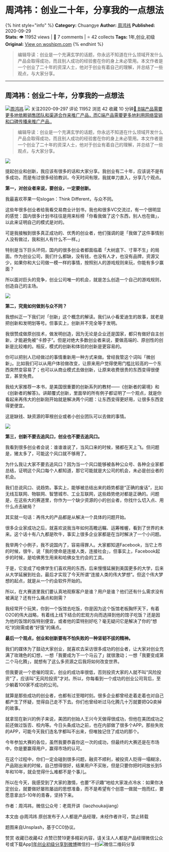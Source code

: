 # 周鸿祎：创业二十年，分享我的一点想法
{% hint style="info" %}
**Category:** Chuangye
**Author:** [周鸿祎](https://www.woshipm.com/u/49840)
**Published:** 2020-09-29  
**Stats:** 👁️ 11952 views | 💬 7 comments | ⭐ 42 collects
**Tags:** 1年,创业,初级
**Original:** [View on woshipm.com](https://www.woshipm.com/chuangye/4203896.html)
{% endhint %}
> 编辑导读：创业是一个充满玄学的话题，你永远不知道在什么领域开发什么产品会取得成功，而且别人成功的经验套在你的身上未必管用。本文作者是一个创业了二十年的资深人士，他对于创业有着自己的理解，并总结了一些观点，与大家分享。

---

## 周鸿祎：创业二十年，分享我的一点想法

[![](https://image.woshipm.com/wp-files/2015/09/QQ20150910124007.jpg!/both/72x72)](https://www.woshipm.com/u/49840)[周鸿祎](https://www.woshipm.com/u/49840) ![](https://static.woshipm.com/tag/1123_1@2x.png) 关注2020-09-297 评论 11952 浏览 42 收藏 10 分钟[🔗 B端产品需要更多地依赖销售团队和渠道合作来推广产品，而C端产品需要更多地利用网络营销和口碑传播来推广产品..](https://ke.qidianla.com/courses/bcpm)

> 编辑导读：创业是一个充满玄学的话题，你永远不知道在什么领域开发什么产品会取得成功，而且别人成功的经验套在你的身上未必管用。本文作者是一个创业了二十年的资深人士，他对于创业有着自己的理解，并总结了一些观点，与大家分享。

![](https://image.woshipm.com/wp-files/2020/09/6fEg1GS9jNh68Ql5i0PL.jpg)

提起创业和创新，我应该有很多的话和大家分享。我创业有二十年，应该说不是有多成功，而是有过很多经验教训，今天时间有限，我就单刀直入，分享几个观点。

**第一，对创业者来说，要创业，一定要创新。**

我最喜欢苹果一句slogan：Think Different，与众不同。

这些年很多创业者给我看交易商业计划书，我也和很多VC交流过，有一个很明显的感觉：国内很多计划书往往是用来标榜「你看我做了这个东西，别人也在做」，以此来证明自己的模式是对的。

可是我接触到很多真正成功的、优秀的创业者，他们强调的是「我做了这件事情别人没有做过，我和别人有什么不一样。」

特别是当下巨头环伺，国内的很多创业者都面临着「大树底下、寸草不生」的局面。作为创业公司，我们什么都缺，没有钱，也没有人才，也没有品牌，资源又少，如果你和大公司做一模一样的事情，按照别人的游戏规则来玩，你能有多少赢面？

所以面对巨头的竞争，创业公司唯一的机会，就是怎么创造一个自己的游戏规则，创造自己的主场。

![](https://image.woshipm.com/wp-files/2020/09/WyxPQaxfE7eOMGE8h0ZE.jpeg)

**第二，究竟如何做到与众不同？**

我想纠正一下我们对「创新」这个概念的解读。我们从小看爱迪生的故事，就老是把创新和发明划等号。但事实上，创新并不完全等于发明。

我很赞成做原创技术，做发明创造，因为无论是企业还是国家，都只有做好自主创新，才能避免被“卡脖子”。但是对绝大多数创业者来说，要做高端的、原创性的创新是比较难的。相反，模式的创新和体验的创新是更容易的。

你可以把别人已经做过的事情重新用一种方式来做。曾经我管这个词叫「微创新」。比如我们可以从用户体验做改变，让原来用户觉得使用门槛比较高的一个东西突然变容易了；也可以从商业模式去做创新，让原来收费很贵的东西变得很便宜，甚至免费。

我给大家推荐一本书，是美国很重要的创新系列的教材——《创新者的窘境》和《创新者的解答》。讲颠覆式创新，里面举的所有例子都证明了一个观点，就是你看起来再伟大的创新刚开始就是解决两个问题：让东西变得更好用，让很多东西变得更便宜。

这是缺钱、缺资源的草根创业或者小创业团队可以去做的事情。

![](https://image.woshipm.com/wp-files/2020/09/TnIOaxW5tiYncNHV686J.jpeg)

**第三，创新不要去追风口，创业也不要去追风口。**

我看到很多创业者会说：谁谁谁说了，当风口来的时候，猪都在天上飞。但问题是，猪太多了，可能这个风口就不够用了。

为什么我让大家不要去追风口？因为当一个风口能够被各种公众号、各种企业家都总结，证明这个风口每个人都知道，那它可能就是大公司的机会，未必是创业者的机会。

我们总说风口、说趋势。事实上，能够被总结出来的趋势都是“正确的废话”，比如无线互联网、物联网、智慧城市、工业互联网，这些趋势绝对都是正确的。问题是，在这些大的赛道里，你作为一个缺少资源的小的创业者，你找什么切入点、用什么点去破局？

其实就一句话：再伟大的产品都是从解决一个具体的问题开始。

很多企业家成功之后，就喜欢说我当年如何高瞻远瞩、运筹帷幄，看到了世界的未来。这个话十有八九都是吹牛，事实上很多企业家都是在当时解决了一个小问题。

我举两个小例子，我不说国内了，容易得罪人。大家都知道Facebook，当它上市的时候，很牛，说「我的使命是连接人类，连接社会」，但事实上，Facebook起步的时候，是哈佛男生用来和哈佛女生约会的工具。

于是，它变成了哈佛学生们喜欢用的东西，后来慢慢延展到美国更多的大学，后来从大学延展到社会。最后才实现了今天所谓“连接人类的伟大梦想”。但这个伟大梦想的起点，就是从一个约会软件开始的。

所以，在大赛道里我们要认真地观察客户是谁？用户是谁？他们还有什么需求没有被满足？还有什么痛点和刚需？

我经常开个玩笑，你到一个饭馆去吃饭，你是因为这个饭馆老板胸怀天下，有着O2O的伟大战略，有着线上线下结合的宏观方向而选择到他的馆子吃饭？还是因为他的饭馆的饭特别便宜，或者他的菜特别好吃？毫无疑问它是解决了你的“想吃”的刚需或者“好饿”的痛点。

**最后一个观点，创业和创新要有不怕失败的一种坚韧不拔的精神。**

我们的媒体为了鼓动大家创业，就喜欢去采访很多成功的创业者，让大家对创业充满了玫瑰色的幻想，一想「我要成为下一个马云了」就很激动；一想「我要变成第二个马化腾」，就想有了这么多资源之后我将如何改变世界。

但我要说一个悲催的现实，创业的成功率很低，否则投资大家的人就不叫“风险投资”了，应该叫“无风险投资”才对。所以，你每看到一个成功的创业公司背后，至少躺着100家不成功的公司。

就算是那些成功的创业者，也都有过至暗时刻。很多企业都曾经走着走着也对自己都产生了怀疑，觉得自己走不下去。你们也曾经听过马化腾几十万就要把QQ卖掉的故事。

就拿现在新兴的例子来说，美团的创始人王兴今天做得很成功，但他在美团成功之前还做过饭否、校内等。今日头条成功之前，也在内部做了很多个APP。那些失败的APP，可能今天我们连名字都叫不出来，但唯独记住了成功的那个。

今年参加大赛的各位，虽然我要恭喜你这一次的成功，但最终的大赛还是在市场中，你是要赢得用户，赢得市场的认可。

在这个过程中，你们一定会碰到很多问题，融资不顺利，被投资人贬得一塌糊涂，产品刚出来的时候，自己想得很好，结果用户不买账，但是只要你把时间放长到5年和10年，就会觉得什么难都不是个事儿。

所以在今天，我感受到了大家的激情，也要“不识趣”地给大家泼点冷水：如果你决定创业，就要做好屡败屡战的思想准备，而不是希望有个创意一做就一炮而红，要愿意拿出5-10年的青春，坚持下来。

作者：周鸿祎，微信公众号：老周开讲（laozhoukaijiang）

本文由 @周鸿祎 原创发布于人人都是产品经理，未经作者许可，禁止转载

题图来自Unsplash，基于CC0协议。

赞赏 收藏已收藏42 点赞已赞19更多精彩内容，请关注人人都是产品经理微信公众号或下载App[1年](https://www.woshipm.com/tag/1%e5%b9%b4)[创业](https://www.woshipm.com/tag/venture)[初级](https://www.woshipm.com/tag/%e5%88%9d%e7%ba%a7)[分享到微博](https://service.weibo.com/share/share.php?appkey=2775287854&title=周鸿祎：创业二十年，分享我的一点想法&url=https://www.woshipm.com/chuangye/4203896.html&pic=https://image.woshipm.com/wp-files/2020/09/6fEg1GS9jNh68Ql5i0PL.jpg)微信扫一扫![微信二维码](https://api.pwmqr.com/qrcode/create/?url=https://www.woshipm.com/chuangye/4203896.html)分享